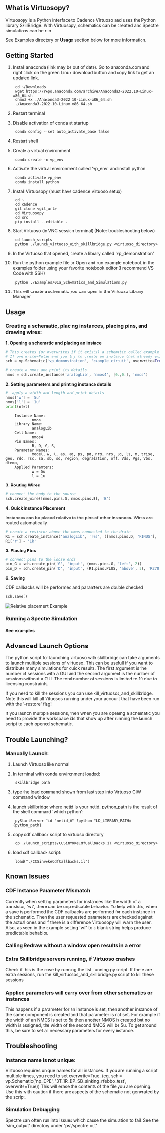 ## **What is Virtuosopy?**

Virtuosopy is a Python interface to Cadence Virtuoso and uses the Python library SkillBridge. With Virtuosopy, schematics can be created and Spectre simulations can be run.

See Examples directory or **Usage** section below for more information.

## **Getting Started**
1. Install anaconda (link may be out of date). Go to anaconda.com and right click on the green Linux download button and copy link to get an updated link.

        cd ~/Downloads
        wget https://repo.anaconda.com/archive/Anaconda3-2022.10-Linux-x86_64.sh
        chmod +x ./Anaconda3-2022.10-Linux-x86_64.sh
        ./Anaconda3-2022.10-Linux-x86_64.sh

1. Restart terminal
1. Disable activation of conda at startup

        conda config --set auto_activate_base false

1. Restart shell

1. Create a virtual environment 
        
        conda create -n vp_env

1. Activate the virtual environment called 'vp_env' and install python

        conda activate vp_env
        conda install python

1. Install Virtuosopy (must have cadence virtuoso setup)

        cd ~
        cd cadence
        git clone <git_url>
        cd Virtuosopy
        cd src
        pip install --editable .

1. Start Virtuoso (in VNC session terminal) (Note: troubleshooting below)
        
        cd launch_scripts
        python ./launch_virtuoso_with_skillbridge.py <virtuoso_directory>

1. In the Virtuoso that opened, create a library called 'vp_demonstration'

1. Run the python example file or Open and run example notebook in the examples folder using your favorite notebook editor (I recommend VS Code with SSH)
        
        python ./Examples/01a_Schematics_and_Simulations.py

1. This will create a schematic you can open in the Virtuoso Library Manager

## **Usage**

### **Creating a schematic, placing instances, placing pins, and drawing wires:**
**1. Opening a schematic and placing an instace**
```python
# This creates (or overwrites if it exists) a schematic called example_circuit under the vp_demonstration library
# If overwrite=False and you try to create an instance that already exists you will get an error.
sch = vp.Schematic('vp_demonstration', 'example_circuit', overwrite=True)

# create a nmos and print its details
nmos = sch.create_instance('analogLib', 'nmos4', [0.,0.], 'nmos')

```
**2. Setting parameters and printing instance details**
```python
#  apply a width and length and print details
nmos['w'] = '5u'
nmos['l'] = '1u'
print(nfet)
```

        Instance Name:
                nmos
        Library Name:
                analogLib
        Cell Name:
                nmos4
        Pin Names: 
                B, D, G, S, 
        Parameter Names: 
                model, w, l, as, ad, ps, pd, nrd, nrs, ld, ls, m, trise, geo, rdc, rsc, sa, sb, sd, region, degradation, off, Vds, Vgs, Vbs, dtemp, 
        Applied Paramters: 
                w = 5u
                l = 1u



**3. Routing Wires**

```python
# connect the body to the source
sch.create_wire([nmos.pins.S, nmos.pins.B], 'B')
```

**4. Quick Instance Placement**

Instances can be placed relative to the pins of other instances. Wires are routed automatically.

```python
# create a resistor above the nmos connected to the drain
R1 = sch.create_instance('analogLib', 'res', ([nmos.pins.D, 'MINUS'], 'above'), 'R1')
R1['r'] = '1k'
```

**5. Placing Pins**
```python
# connect pins to the loose ends
pin_G = sch.create_pin('G', 'input', (nmos.pins.G, 'left', 2))
pin_D = sch.create_pin('D', 'input', (R1.pins.PLUS, 'above', 2), 'R270')
```

**6. Saving**

CDF callbacks will be performed and paramters are double checked
```python
sch.save()
```

![Relative placement Example](./Examples/images/nmos_res.png)

### **Running a Spectre Simulation**

#### See examples

## **Advanced Launch Options**

The python script for launching virtuoso with skillbridge can take arguments to launch multiple sessions of virtuoso. This can be usefull if you want to distribute many simulations for quick results. The first argument is the number of sessions with a GUI and the second argument is the number of sessions without a GUI. The total number of sessions is limited to 10 due to licensing constraints.

If you need to kill the sessions you can use kill_virtuosos_and_skillbridge. Note this will kill all Vituosos running under your account that have been run with the '-restore' flag!

If you launch multiple sessions, then when you are opening a schematic you need to provide the workspace ids that show up after running the launch script to each opened schematic.

## **Trouble Launching?**

### Manually Launch:

1. Launch Virtuoso like normal

1. In terminal with conda environment loaded:

        skillbridge path

1. type the load command shown from last step into Virtuoso CIW command window

1. launch skillbridge where netid is your netid, python_path is the result of the shell command 'which python':

        pyStartServer ?id "netid_0" ?python "LD_LIBRARY_PATH= {python_path}

1. copy cdf callback script to virtuoso directory

        cp ./launch_scripts/CCSinvokeCdfCallbacks.il <virtuoso_directory>

1. load cdf callback script:

        load("./CCSinvokeCdfCallbacks.il")



## **Known Issues**

### **CDF Instance Parameter Mismatch**
Currently when setting parameters for instances like the width of a transistor, 'wt', there can be unpredicable behavior. To help with this, when a save is performed the CDF callbacks are performed for each instance in the schematic. Then the user requested parameters are checked against the actual ones and if there is a difference Virtuosopy will warn the user. Also, as seen in the example setting 'wf' to a blank string helps produce predictable behabior.

### **Calling Redraw without a window open results in a error**

### **Extra Skillbridge servers running, if Virtuoso crashes**
Check if this is the case by running the list_running.py script. If there are extra sessions, run the kill_virtuosos_and_skillbridge.py script to kill these sessions.

### **Applied parameters will carry over from other schematics or instances**
This happens if a parameter for an instance is set, then another instance of the same component is created and that parameter is not set. For example if the width of an NMOS is set to 5u then another NMOS is created but no width is assigned, the width of the second NMOS will be 5u. To get around this, be sure to set all necessary parameters for every instance.

## **Troubleshooting**

### Instance name is not unique: 
Virtuoso requires unique names for all instances. If you are running a script multiple times, you need to set overwrite=True. (eg. sch = vp.Schematic('np_DPE', '3T_1R_DP_SB_sinking_rfebbo_test', overwrite=True)) This will erase the contents of the file you are opening. Use this with caution if there are aspects of the schematic not generated by the script.

### Simulation Debugging
Spectre can often run into issues which cause the simulation to fail. See the 'sim_output' directory under 'psf/spectre.out'

